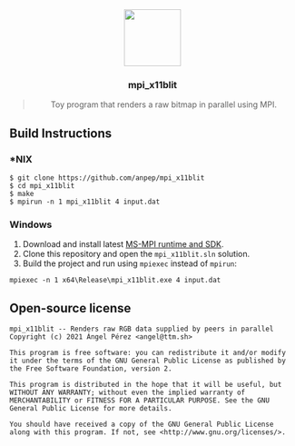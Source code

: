 <div align="center">
  <img width="100" src="https://pbs.twimg.com/media/EJKt_cAX0AU9TEF?format=jpg&name=900x900">
  <h3>mpi_x11blit</h3>
  <blockquote>
    Toy program that renders a raw bitmap in parallel using MPI.
  </blockquote>
</div>

## Build Instructions
### *NIX
```shell
$ git clone https://github.com/anpep/mpi_x11blit
$ cd mpi_x11blit
$ make
$ mpirun -n 1 mpi_x11blit 4 input.dat
```

### Windows
1. Download and install latest [MS-MPI runtime and SDK](https://github.com/microsoft/Microsoft-MPI/releases).
2. Clone this repository and open the `mpi_x11blit.sln` solution.
3. Build the project and run using `mpiexec` instead of `mpirun`:
```
mpiexec -n 1 x64\Release\mpi_x11blit.exe 4 input.dat
```

## Open-source license
```
mpi_x11blit -- Renders raw RGB data supplied by peers in parallel
Copyright (c) 2021 Ángel Pérez <angel@ttm.sh>

This program is free software: you can redistribute it and/or modify
it under the terms of the GNU General Public License as published by
the Free Software Foundation, version 2.

This program is distributed in the hope that it will be useful, but
WITHOUT ANY WARRANTY; without even the implied warranty of
MERCHANTABILITY or FITNESS FOR A PARTICULAR PURPOSE. See the GNU
General Public License for more details.

You should have received a copy of the GNU General Public License
along with this program. If not, see <http://www.gnu.org/licenses/>.
```